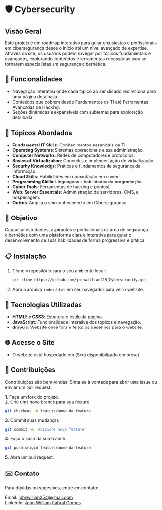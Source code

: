 # 🛡️ Cybersecurity 

## Visão Geral
Este projeto é um roadmap interativo para guiar entusiastas e profissionais em cibersegurança desde o início até um nível avançado de expertise. Através do site, os usuários podem navegar por tópicos fundamentais e avançados, explorando conteúdos e ferramentas necessárias para se tornarem especialistas em segurança cibernética.

## 🚀 Funcionalidades
- Navegação interativa onde cada tópico ao ser clicado redireciona para uma página detalhada.
- Conteúdos que cobrem desde Fundamentos de TI até Ferramentas Avançadas de Hacking.
- Seções dinâmicas e expansíveis com subtemas para exploração detalhada.

## 🔧 Tópicos Abordados
- **Fundamental IT Skills**: Conhecimentos essenciais de TI.
- **Operating Systems**: Sistemas operacionais e sua administração.
- **Computer Networks**: Redes de computadores e protocolos.
- **Basics of Virtualization**: Conceitos e implementação de virtualização.
- **Security Knowledge**: Práticas e fundamentos de segurança da informação.
- **Cloud Skills**: Habilidades em computação em nuvem.
- **Programming Skills**: Linguagens e habilidades de programação.
- **Cyber Tools**: Ferramentas de hacking e pentest.
- **Web: Server Essentials**: Administração de servidores, CMS, e hospedagem.
- **Outros**: Amplia o seu conhecimento em Cibersegurança.

## 🎯 Objetivo
Capacitar estudantes, aspirantes e profissionais da área de segurança cibernética com uma plataforma clara e interativa para guiar o desenvolvimento de suas habilidades de forma progressiva e prática.

## 📋 Instalação
1. Clone o repositório para o seu ambiente local:
   ```bash
   git clone https://github.com/johnwillian219/Cybersecurity.git

2. Abra o arquivo ```index.html``` em seu navegador para ver o website.

## 🚧 Tecnologias Utilizadas
- **HTML5 e CSS3**: Estrutura e estilo da página.
- **JavaScript**: Funcionalidade interativa dos tópicos e navegação.
- **[draw.io](https://www.draw.io)**: Website onde foram feitos os desenhos para o website.

## 🌐 Acesse o Site
- O website está hospedado em (Será disponibilizado em breve).

## 🤝 Contribuições
Contribuições são bem-vindas! Sinta-se à vontade para abrir uma issue ou enviar um pull request.

**1**. Faça um fork do projeto.  
**2**. Crie uma nova branch para sua feature 
```bash
git checkout -b feature/nome-da-feature
```
**3**. Commit suas mudanças 
```bash
git commit -m 'Adiciona nova feature'  
```
**4**. Faça o push da sua branch 
```bash
git push origin feature/nome-da-feature.  
```
**5**. Abra um pull request.

## ✉️ Contato
Para dúvidas ou sugestões, entre em contato:

Email: johnwillian254@gmail.com  
LinkedIn: [John William Cabral Gomes](https://www.linkedin.com/in/john-william-cabral-gomes-031389234/)
